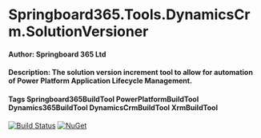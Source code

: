 # Springboard365.Tools.DynamicsCrm.SolutionVersioner

#### Author: Springboard 365 Ltd
#### Description: The solution version increment tool to allow for automation of Power Platform Application Lifecycle Management.
#### Tags Springboard365BuildTool PowerPlatformBuildTool Dynamics365BuildTool DynamicsCrmBuildTool XrmBuildTool

[![Build Status](https://travis-ci.org/SpringBoard365/Springboard365.Tools.DynamicsCrm.SolutionVersioner.svg?branch=main)](https://travis-ci.org/SpringBoard365/Springboard365.Tools.DynamicsCrm.SolutionVersioner)
[![NuGet](https://img.shields.io/nuget/v/Springboard365.Tools.DynamicsCrm.SolutionVersioner.svg)](https://www.nuget.org/packages/Springboard365.Tools.DynamicsCrm.SolutionVersioner)
